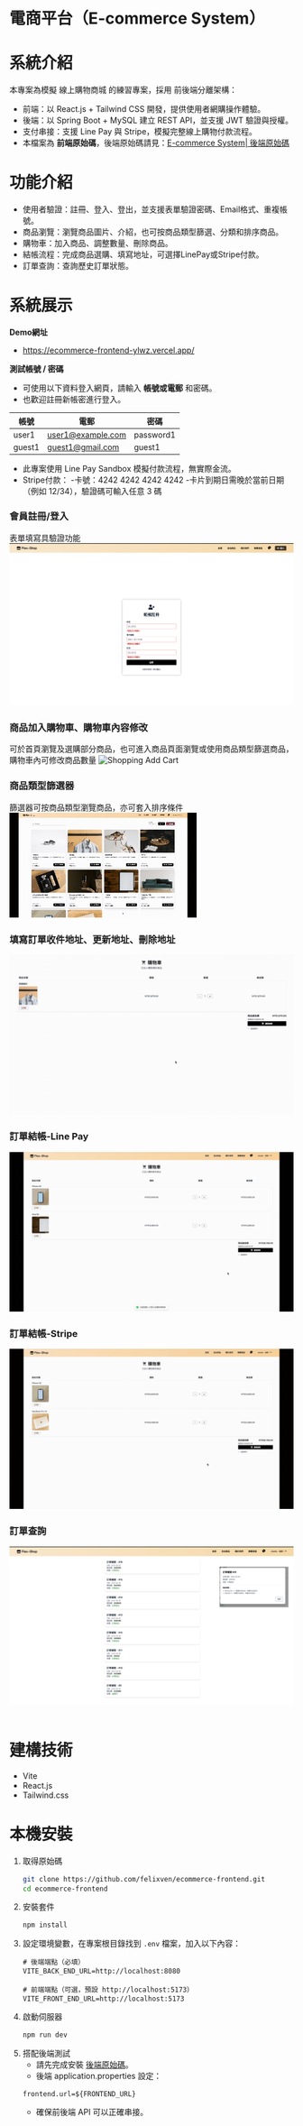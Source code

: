 # 電商平台（E-commerce System）

# 系統介紹
本專案為模擬 線上購物商城 的練習專案，採用 前後端分離架構：
- 前端：以 React.js + Tailwind CSS 開發，提供使用者網購操作體驗。
- 後端：以 Spring Boot + MySQL 建立 REST API，並支援 JWT 驗證與授權。
- 支付串接：支援 Line Pay 與 Stripe，模擬完整線上購物付款流程。
- 本檔案為 **前端原始碼**，後端原始碼請見：[E-commerce System| 後端原始碼](https://github.com/felixven/ecommerce-backend.git)

# 功能介紹
- 使用者驗證：註冊、登入、登出，並支援表單驗證密碼、Email格式、重複帳號。
- 商品瀏覽：瀏覽商品圖片、介紹，也可按商品類型篩選、分類和排序商品。
- 購物車：加入商品、調整數量、刪除商品。
- 結帳流程：完成商品選購、填寫地址，可選擇LinePay或Stripe付款。
- 訂單查詢：查詢歷史訂單狀態。

# 系統展示

**Demo網址**  
- https://ecommerce-frontend-ylwz.vercel.app/

**測試帳號 / 密碼**
<br>
- 可使用以下資料登入網頁，請輸入 **帳號或電郵** 和密碼。  
- 也歡迎註冊新帳密進行登入。

|帳號      |電郵                   |密碼        |
|-------- |--------------------- |------------|
| user1   |user1@example.com     |password1   |
| guest1  |guest1@gmail.com      |guest1   |

- 此專案使用 Line Pay Sandbox 模擬付款流程，無實際金流。
- Stripe付款：
   -卡號：4242 4242 4242 4242
   -卡片到期日需晚於當前日期（例如 12/34），驗證碼可輸入任意 3 碼

### 會員註冊/登入
表單填寫具驗證功能
![Member Register](docs/member-register.png)
<br/>

### 商品加入購物車、購物車內容修改
可於首頁瀏覽及選購部分商品，也可進入商品頁面瀏覽或使用商品類型篩選商品，購物車內可修改商品數量
![Shopping Add Cart](docs/shopping-addcart-flow.gif)
<br/>

### 商品類型篩選器
篩選器可按商品類型瀏覽商品，亦可套入排序條件
![Product Filter](docs/product-filter.gif)
<br/>

### 填寫訂單收件地址、更新地址、刪除地址
![Add Address](docs/add-address.gif)
<br/>

### 訂單結帳-Line Pay
![Order Checkout - Line Pay](docs/order-checkout-linepay.gif)
<br/>

### 訂單結帳-Stripe
![Order Checkout - Stripe](docs/order-checkout-stripe.gif)
<br/>

### 訂單查詢
![Order History](docs/order-history.png)
<br/><br/>

# 建構技術
- Vite
- React.js
- Tailwind.css

# 本機安裝
1. 取得原始碼  
   ```bash
   git clone https://github.com/felixven/ecommerce-frontend.git
   cd ecommerce-frontend
   ```
2. 安裝套件
   ```bash
   npm install
   ```
3. 設定環境變數，在專案根目錄找到 `.env` 檔案，加入以下內容：
   ```env
   # 後端端點（必填）
   VITE_BACK_END_URL=http://localhost:8080

   # 前端端點（可選，預設 http://localhost:5173）
   VITE_FRONT_END_URL=http://localhost:5173
   ```
4. 啟動伺服器
   ```bash
   npm run dev
   ```
5. 搭配後端測試
   - 請先完成安裝 [後端原始碼](https://github.com/felixven/ecommerce-backend#本機安裝與使用)。
   - 後端 application.properties 設定：
   ```properties
   frontend.url=${FRONTEND_URL}
   ```
   - 確保前後端 API 可以正確串接。







